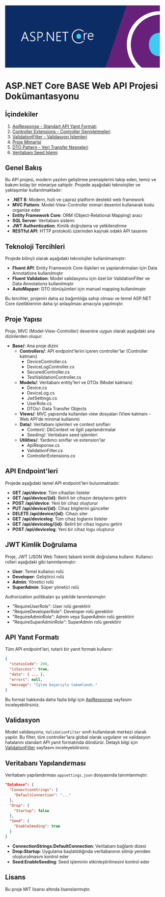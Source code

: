 ![ASP.NET Core Banner](assets/banner.png)

# ASP.NET Core BASE Web API Projesi Dokümantasyonu

## İçindekiler

1. [ApiResponse - Standart API Yanıt Formatı](docs/ApiResponse.md)
2. [Controller Extensions - Controller Genişletmeleri](docs/ControllerExtensions.md)
3. [ValidationFilter - Validasyon İşlemleri](docs/ValidationFilter.md)
4. [Proje Mimarisi](docs/Architecture.md)
5. [DTO Pattern - Veri Transfer Nesneleri](docs/DTOs.md)
6. [Veritabanı Seed İşlemi](docs/Seeding.md)

## Genel Bakış

Bu API projesi, modern yazılım geliştirme prensiplerini takip eden, temiz ve bakımı kolay bir mimariye sahiptir. Projede aşağıdaki teknolojiler ve yaklaşımlar kullanılmaktadır:

- **.NET 8**: Modern, hızlı ve çapraz platform destekli web framework
- **MVC Pattern**: Model-View-Controller mimari desenini kullanarak kodu organize eder
- **Entity Framework Core**: ORM (Object-Relational Mapping) aracı
- **SQL Server**: Veritabanı sistemi
- **JWT Authentication**: Kimlik doğrulama ve yetkilendirme
- **RESTful API**: HTTP protokolü üzerinden kaynak odaklı API tasarımı

## Teknoloji Tercihleri

Projede bilinçli olarak aşağıdaki teknolojiler kullanılmamıştır:

- **Fluent API**: Entity Framework Core ilişkileri ve yapılandırmaları için Data Annotations kullanılmıştır
- **Fluent Validation**: Model validasyonu için özel bir ValidationFilter ve Data Annotations kullanılmıştır
- **AutoMapper**: DTO dönüşümleri için manuel mapping kullanılmıştır

Bu tercihler, projenin daha az bağımlılığa sahip olması ve temel ASP.NET Core özelliklerinin daha iyi anlaşılması amacıyla yapılmıştır.

## Proje Yapısı

Proje, MVC (Model-View-Controller) desenine uygun olarak aşağıdaki ana dizinlerden oluşur:

- **Base/**: Ana proje dizini
  - **Controllers/**: API endpoint'lerini içeren controller'lar (Controller katmanı)
    - DeviceController.cs
    - DeviceLogController.cs
    - SecuredController.cs
    - TestValidationController.cs
  - **Models/**: Veritabanı entity'leri ve DTOs (Model katmanı)
    - Device.cs
    - DeviceLog.cs
    - JwtSettings.cs
    - UserRole.cs
    - DTOs/: Data Transfer Objects
  - **Views/**: MVC yapısında kullanılan view dosyaları (View katmanı - Web API'de minimal kullanım)
  - **Data/**: Veritabanı işlemleri ve context sınıfları
    - Context/: DbContext ve ilgili yapılandırmalar
    - Seeding/: Veritabanı seed işlemleri
  - **Utilities/**: Yardımcı sınıflar ve extension'lar
    - ApiResponse.cs
    - ValidationFilter.cs
    - ControllerExtensions.cs

## API Endpoint'leri

Projede aşağıdaki temel API endpoint'leri bulunmaktadır:

- **GET /api/device**: Tüm cihazları listeler
- **GET /api/device/{id}**: Belirli bir cihazın detaylarını getirir
- **POST /api/device**: Yeni bir cihaz oluşturur
- **PUT /api/device/{id}**: Cihaz bilgilerini günceller
- **DELETE /api/device/{id}**: Cihazı siler
- **GET /api/devicelog**: Tüm cihaz loglarını listeler
- **GET /api/devicelog/{id}**: Belirli bir cihaz logunu getirir
- **POST /api/devicelog**: Yeni bir cihaz logu oluşturur

## JWT Kimlik Doğrulama

Proje, JWT (JSON Web Token) tabanlı kimlik doğrulama kullanır. Kullanıcı rolleri aşağıdaki gibi tanımlanmıştır:

- **User**: Temel kullanıcı rolü
- **Developer**: Geliştirici rolü
- **Admin**: Yönetici rolü
- **SuperAdmin**: Süper yönetici rolü

Authorization politikaları şu şekilde tanımlanmıştır:
- "RequireUserRole": User rolü gerektirir
- "RequireDeveloperRole": Developer rolü gerektirir
- "RequireAdminRole": Admin veya SuperAdmin rolü gerektirir
- "RequireSuperAdminRole": SuperAdmin rolü gerektirir

## API Yanıt Formatı

Tüm API endpoint'leri, tutarlı bir yanıt formatı kullanır:

```json
{
  "statusCode": 200,
  "isSuccess": true,
  "data": { ... },
  "errors": null,
  "message": "İşlem başarıyla tamamlandı."
}
```

Bu format hakkında daha fazla bilgi için [ApiResponse](docs/ApiResponse.md) sayfasını inceleyebilirsiniz.

## Validasyon

Model validasyonu, `ValidationFilter` sınıfı kullanılarak merkezi olarak yapılır. Bu filter, tüm controller'lara global olarak uygulanır ve validasyon hatalarını standart API yanıt formatında döndürür. Detaylı bilgi için [ValidationFilter](docs/ValidationFilter.md) sayfasını inceleyebilirsiniz.

## Veritabanı Yapılandırması

Veritabanı yapılandırması `appsettings.json` dosyasında tanımlanmıştır:

```json
"Database": {
  "ConnectionStrings": {
    "DefaultConnection": "..."
  },
  "Drop": {
    "Startup": false
  },
  "Seed": {
    "EnableSeeding": true
  }
}
```

- **ConnectionStrings:DefaultConnection**: Veritabanı bağlantı dizesi
- **Drop:Startup**: Uygulama başlatıldığında veritabanının silinip yeniden oluşturulmasını kontrol eder
- **Seed:EnableSeeding**: Seed işleminin etkinleştirilmesini kontrol eder

## Lisans

Bu proje MIT lisansı altında lisanslanmıştır. 